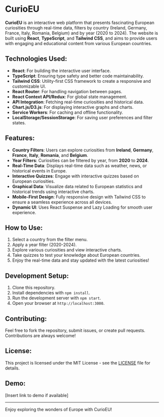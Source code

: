 # CurioEU

**CurioEU** is an interactive web platform that presents fascinating European curiosities through real-time data, filters by country (Ireland, Germany, France, Italy, Romania, Belgium) and by year (2020 to 2024). The website is built using **React**, **TypeScript**, and **Tailwind CSS**, and aims to provide users with engaging and educational content from various European countries.

## Technologies Used:
- **React**: For building the interactive user interface.
- **TypeScript**: Ensuring type safety and better code maintainability.
- **Tailwind CSS**: Utility-first CSS framework to create a responsive and customizable UI.
- **React Router**: For handling navigation between pages.
- **React Context API/Redux**: For global state management.
- **API Integration**: Fetching real-time curiosities and historical data.
- **Chart.js/D3.js**: For displaying interactive graphs and charts.
- **Service Workers**: For caching and offline functionality.
- **LocalStorage/SessionStorage**: For saving user preferences and filter states.

## Features:
- **Country Filters**: Users can explore curiosities from **Ireland**, **Germany**, **France**, **Italy**, **Romania**, and **Belgium**.
- **Year Filters**: Curiosities can be filtered by year, from **2020** to **2024**.
- **Real-Time Data**: Displays real-time data such as weather, news, or historical events in Europe.
- **Interactive Quizzes**: Engage with interactive quizzes based on European curiosities.
- **Graphical Data**: Visualize data related to European statistics and historical trends using interactive charts.
- **Mobile-First Design**: Fully responsive design with Tailwind CSS to ensure a seamless experience across all devices.
- **Dynamic UI**: Uses React Suspense and Lazy Loading for smooth user experience.

## How to Use:
1. Select a country from the filter menu.
2. Apply a year filter (2020-2024).
3. Explore various curiosities and view interactive charts.
4. Take quizzes to test your knowledge about European countries.
5. Enjoy the real-time data and stay updated with the latest curiosities!

## Development Setup:
1. Clone this repository.
2. Install dependencies with `npm install`.
3. Run the development server with `npm start`.
4. Open your browser at `http://localhost:3000`.

## Contributing:
Feel free to fork the repository, submit issues, or create pull requests. Contributions are always welcome!

## License:
This project is licensed under the MIT License - see the [LICENSE](LICENSE) file for details.

## Demo:
[Insert link to demo if available]

---

Enjoy exploring the wonders of Europe with CurioEU!

